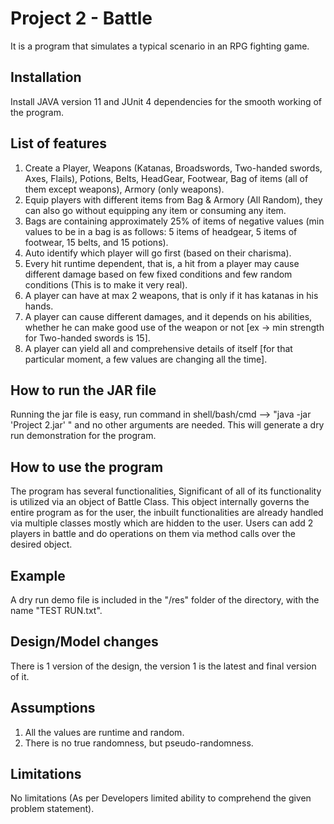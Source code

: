# Project 2 - Battle

It is a program that simulates a typical scenario in an RPG fighting game.

## Installation

Install JAVA version 11 and JUnit 4 dependencies for the smooth working of the program. 

## List of features
1. Create a Player, Weapons (Katanas, Broadswords, Two-handed swords, Axes, Flails), Potions, Belts, HeadGear, Footwear, Bag of items (all of them except weapons), Armory (only weapons).
2. Equip players with different items from Bag & Armory (All Random), they can also go without equipping any item or consuming any item.
3. Bags are containing approximately 25% of items of negative values (min values to be in a bag is as follows: 5 items of headgear, 5 items of footwear, 15 belts, and 15 potions).
4. Auto identify which player will go first (based on their charisma).
5. Every hit runtime dependent, that is, a hit from a player may cause different damage based on few fixed conditions and few random conditions (This is to make it very real).
6. A player can have at max 2 weapons, that is only if it has katanas in his hands.
7. A player can cause different damages, and it depends on his abilities, whether he can make good use of the weapon or not [ex -> min strength for Two-handed swords is 15].
8. A player can yield all and comprehensive details of itself [for that particular moment, a few values are changing all the time].

## How to run the JAR file
Running the jar file is easy, run command in shell/bash/cmd  --> "java -jar 'Project 2.jar' " and no other arguments are needed. This will generate a dry run demonstration for the program.


## How to use the program
The program has several functionalities, Significant of all of its functionality is utilized via an object of Battle Class. This object internally governs the entire program as for the user, the inbuilt functionalities are already handled via multiple classes mostly which are hidden to the user.
Users can add 2 players in battle and do operations on them via method calls over the desired object.

## Example
A dry run demo file is included in the "/res" folder of the directory, with the name "TEST RUN.txt".


## Design/Model  changes
There is 1 version of the design, the version 1 is the latest and final version of it.


## Assumptions
1. All the values are runtime and random.
2. There is no true randomness, but pseudo-randomness.

## Limitations
No limitations (As per Developers limited ability to comprehend the given problem statement).
